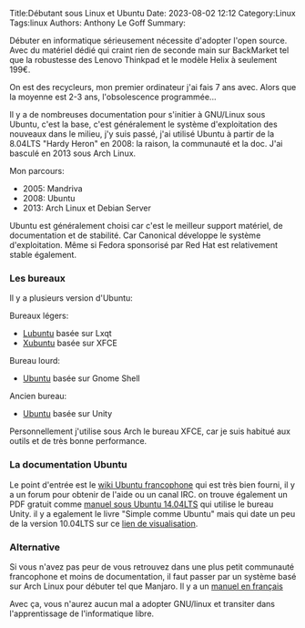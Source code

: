 Title:Débutant sous Linux et Ubuntu
Date: 2023-08-02 12:12
Category:Linux
Tags:linux
Authors: Anthony Le Goff
Summary:

Débuter en informatique sérieusement nécessite d'adopter l'open source. Avec du matériel dédié qui craint rien de seconde main sur BackMarket tel que la robustesse des Lenovo Thinkpad et le modèle Helix à seulement 199€.

On est des recycleurs, mon premier ordinateur j'ai fais 7 ans avec. Alors que la moyenne est 2-3 ans, l'obsolescence programmée...

Il y a de nombreuses documentation pour s'initier à GNU/Linux sous Ubuntu, c'est la base, c'est généralement le système d'exploitation des nouveaux dans le milieu, j'y suis passé, j'ai utilisé Ubuntu à partir de la 8.04LTS "Hardy Heron" en 2008: la raison, la communauté et la doc. J'ai basculé en 2013 sous Arch Linux.

Mon parcours:

* 2005: Mandriva
* 2008: Ubuntu
* 2013: Arch Linux et Debian Server

Ubuntu est généralement choisi car c'est le meilleur support matériel, de documentation et de stabilité. Car Canonical développe le système d'exploitation. Même si Fedora sponsorisé par Red Hat est relativement stable également.

### Les bureaux

Il y a plusieurs version d'Ubuntu:

Bureaux légers:

* [Lubuntu](https://lubuntu.me/) basée sur Lxqt
* [Xubuntu](https://xubuntu.org/) basée sur XFCE

Bureau lourd:

* [Ubuntu](https://ubuntu.com/download/desktop) basée sur Gnome Shell

Ancien bureau:

* [Ubuntu](https://ubuntuunity.org/) basée sur Unity

Personnellement j'utilise sous Arch le bureau XFCE, car je suis habitué aux outils et de très bonne performance.

### La documentation Ubuntu

Le point d'entrée est le [wiki Ubuntu francophone](https://doc.ubuntu-fr.org/) qui est très bien fourni, il y a un forum pour obtenir de l'aide ou un canal IRC. on trouve également un PDF gratuit comme [manuel sous Ubuntu 14.04LTS](https://ubuntu-manual.org/?lang=fr) qui utilise le bureau Unity. il y a egalement le livre "Simple comme Ubuntu" mais qui date un peu de la version 10.04LTS sur ce [lien de visualisation](https://www.calameo.com/read/0004032807a2d6ac74806).

### Alternative

Si vous n'avez pas peur de vous retrouvez dans une plus petit communauté francophone et moins de documentation, il faut passer par un système basé sur Arch Linux pour débuter tel que Manjaro. Il y a un [manuel en français](https://mirrors.cloud.tencent.com/manjaro-cd/Manjaro-User-Guide-French.pdf)

Avec ça, vous n'aurez aucun mal a adopter GNU/linux et transiter dans l'apprentissage de l'informatique libre.



